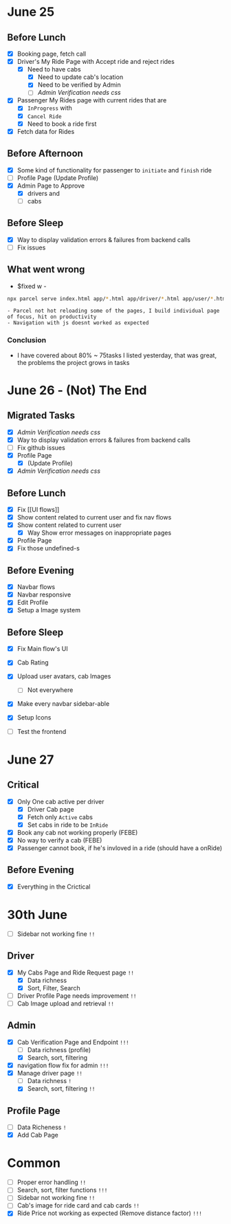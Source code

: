 # June 25
## Before Lunch
- [x] Booking page, fetch call
- [x] Driver's My Ride Page with Accept ride and reject rides
	- [x] Need to have cabs
		- [x] Need to update cab's location
		- [x] Need to be verified by Admin
		- [ ] *Admin Verification needs css*
- [x] Passenger My Rides page with current rides that are 
	- [x] `InProgress` with
	- [x] `Cancel Ride`
	- [x] Need to book a ride first
- [x] Fetch data for Rides
## Before Afternoon
- [x] Some kind of functionality for passenger to `initiate` and `finish` ride
- [ ] Profile Page (Update Profile)
- [x] Admin Page to Approve
	- [x] drivers and
	- [ ] cabs
## Before Sleep
- [x] Way to display validation errors & failures from backend calls 
- [ ] Fix issues

## What went wrong
- $fixed w - 

```bash
npx parcel serve index.html app/*.html app/driver/*.html app/user/*.html app/admin/*.html
```

	- Parcel not hot reloading some of the pages, I build individual page of focus, hit on productivity
	- Navigation with js doesnt worked as expected
### Conclusion
- I have covered about 80% ~ 75tasks I listed yesterday, that was great, the problems the project grows in tasks
# June 26 - (Not) The End
## Migrated Tasks
- [x] *Admin Verification needs css*
- [x] Way to display validation errors & failures from backend calls 
- [ ] Fix github issues
- [x] Profile Page
	- [x] (Update Profile)
- [x] *Admin Verification needs css*
## Before Lunch
- [x] Fix [[UI flows]]
- [x] Show content related to current user and fix nav flows
- [x] Show content related to current user
	- [x] Way Show error messages on inappropriate pages
- [x] Profile Page
- [x] Fix those undefined-s

## Before Evening
- [x] Navbar flows
- [x] Navbar responsive
- [x] Edit Profile
- [x] Setup a Image system
## Before Sleep
- [x] Fix Main flow's UI
- [x] Cab Rating
- [x] Upload user avatars, cab Images
	- [ ] Not everywhere
- [x] Make every navbar sidebar-able
- [x] Setup Icons
- [ ] Test the frontend



# June 27
## Critical 
- [x] Only One cab active per driver
	- [x] Driver Cab page
	- [x] Fetch only `Active` cabs
	- [x] Set cabs in ride to be `InRide`
- [x] Book any cab not working properly (FEBE)
- [x] No way to verify a cab (FEBE)
- [x] Passenger cannot book, if he's invloved in a ride (should have a onRide)

## Before Evening
- [x] Everything in the Crictical

# 30th June
- [ ] Sidebar not working fine `!!`
## Driver
- [x] My Cabs Page and Ride Request page `!!`
	- [x] Data richness 
	- [x] Sort, Filter, Search
- [ ] Driver Profile Page needs improvement `!!`
- [ ] Cab Image upload and retrieval `!!`
## Admin
- [x] Cab Verification Page and Endpoint `!!!`
	- [ ] Data richness (profile)
	- [x] Search, sort, filtering
- [x] navigation flow fix for admin `!!!` 
- [x] Manage driver page `!!` 
	- [ ] Data richness `!`
	- [x] Search, sort, filtering `!!`
## Profile Page
- [ ] Data Richeness `!`
- [x] Add Cab Page 

# Common
- [ ] Proper error handling `!!`
- [ ] Search, sort, filter functions `!!!`
- [ ] Sidebar not working fine `!!`
- [ ] Cab's image for ride card and cab cards `!!`
- [x] Ride Price not working as expected (Remove distance factor) `!!!`